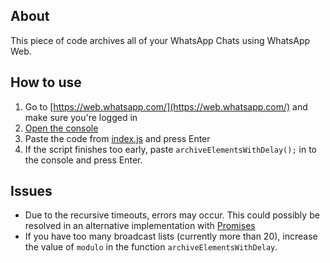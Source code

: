 ## About

This piece of code archives all of your WhatsApp Chats using WhatsApp Web.

## How to use

1. Go to [https://web.whatsapp.com/](https://web.whatsapp.com/) and make sure you're logged in
1. [Open the console](https://developer.mozilla.org/en-US/docs/Tools/Web_Console/Opening_the_Web_Console)
1. Paste the code from [index.js](index.js) and press Enter
1. If the script finishes too early, paste `archiveElementsWithDelay();` in to the console and press Enter. 

## Issues

- Due to the recursive timeouts, errors may occur. This could possibly be resolved in an alternative implementation with [Promises](https://stackoverflow.com/questions/45498873/add-a-delay-after-executing-each-iteration-with-foreach-loop/45500721#45500721)
- If you have too many broadcast lists (currently more than 20), increase the value of `modulo` in the function `archiveElementsWithDelay`.